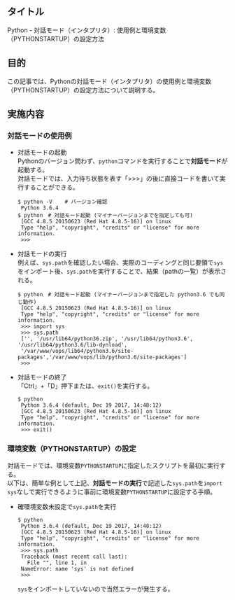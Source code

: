 ## タイトル
Python - 対話モード（インタプリタ）: 使用例と環境変数（PYTHONSTARTUP）の設定方法

## 目的
この記事では、Pythonの対話モード（インタプリタ）の使用例と環境変数（PYTHONSTARTUP）の設定方法について説明する。

## 実施内容
### 対話モードの使用例
- 対話モードの起動<br>
Pythonのバージョン問わず、`python`コマンドを実行することで**対話モード**が起動する。<br>
対話モードでは、入力待ち状態を表す「>>>」の後に直接コードを書いて実行することができる。<br>
  ```
  $ python -V    # バージョン確認
   Python 3.6.4
  $ python　# 対話モード起動 (マイナーバージョンまでを指定しても可)
   [GCC 4.8.5 20150623 (Red Hat 4.8.5-16)] on linux
   Type "help", "copyright", "credits" or "license" for more information.
   >>>
  ```

- 対話モードの実行<br>
例えば、`sys.path`を確認したい場合、実際のコーディングと同じ要領で`sys`をインポート後、`sys.path`を実行することで、結果（pathの一覧）が表示される。<br>
  ```
  $ python　# 対話モード起動 (マイナーバージョンまで指定した python3.6 でも同じ動作)
   [GCC 4.8.5 20150623 (Red Hat 4.8.5-16)] on linux
   Type "help", "copyright", "credits" or "license" for more information.
   >>> import sys
   >>> sys.path
   ['', '/usr/lib64/python36.zip', '/usr/lib64/python3.6', '/usr/lib64/python3.6/lib-dynload', 
   '/var/www/vops/lib64/python3.6/site-packages','/var/www/vops/lib/python3.6/site-packages']
   >>>
  ```

- 対話モードの終了<br>
「Ctrl」+「D」押下または、`exit()`を実行する。<br>
  ```
  $ python
   Python 3.6.4 (default, Dec 19 2017, 14:48:12)
   [GCC 4.8.5 20150623 (Red Hat 4.8.5-16)] on linux
   Type "help", "copyright", "credits" or "license" for more information.
   >>> exit()
  ```

### 環境変数（PYTHONSTARTUP）の設定
対話モードでは、環境変数`PYTHONSTARTUP`に指定したスクリプトを最初に実行する。<br>
以下は、簡単な例として上記、**対話モードの実行**で記述した`sys.path`を`import sys`なしで実行できるように事前に環境変数`PYTHONSTARTUP`に設定する手順。<br>

- 確環境変数未設定で`sys.path`を実行<br>
  ```
  $ python
   Python 3.6.4 (default, Dec 19 2017, 14:48:12)
   [GCC 4.8.5 20150623 (Red Hat 4.8.5-16)] on linux
   Type "help", "copyright", "credits" or "license" for more information.
   >>> sys.path
   Traceback (most recent call last):
     File "", line 1, in 
   NameError: name 'sys' is not defined
   >>>
  ```
  `sys`をインポートしていないので当然エラーが発生する。

